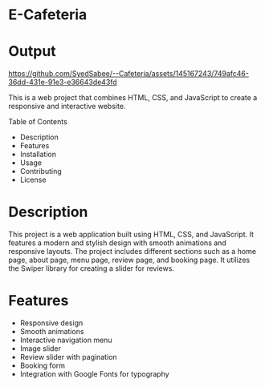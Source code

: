 # E-Cafeteria
# Output

https://github.com/SyedSabee/--Cafeteria/assets/145167243/749afc46-36dd-431e-91e3-e36643de43fd

This is a web project that combines HTML, CSS, and JavaScript to create a responsive and interactive website.

Table of Contents
  -	Description
  -	Features
  -	Installation
  -	Usage
  -	Contributing
  -	License


# Description
This project is a web application built using HTML, CSS, and JavaScript. It features a modern and stylish design with smooth animations and responsive layouts. The project includes different sections such as a home page, about page, menu page, review page, and booking page. It utilizes the Swiper library for creating a slider for reviews.

# Features
  -	Responsive design
  -	Smooth animations
  -	Interactive navigation menu
  -	Image slider
  -	Review slider with pagination
  -	Booking form
  -	Integration with Google Fonts for typography

